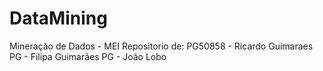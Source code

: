 # DataMining
Mineração de Dados - MEI
Repositorio de:
PG50858 - Ricardo Guimaraes
PG - Filipa Guimarães
PG - João Lobo
